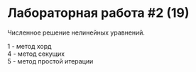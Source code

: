 # Лабораторная работа #2 (19)
Численное решение нелинейных уравнений.

1 - метод хорд  
4 - метод секущих  
5 - метод простой итерации
